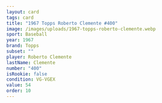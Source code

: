 ```yaml
---
layout: card
tags: card
title: "1967 Topps Roberto Clemente #400"
image: /images/uploads/1967-topps-roberto-clemente.webp
sport: Baseball
year: 1967
brand: Topps
subset: ""
player: Roberto Clemente
lastName: Clemente
number: "400"
isRookie: false
condition: VG-VGEX
value: 54
order: 10
---
```

